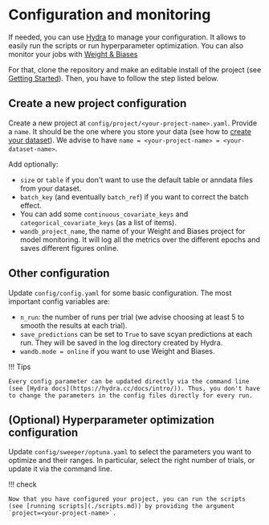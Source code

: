 # Configuration and monitoring

If needed, you can use [Hydra](https://hydra.cc/docs/intro/) to manage your configuration. It allows to easily run the scripts or run hyperparameter optimization. You can also monitor your jobs with [Weight & Biases](https://wandb.ai/site)

For that, clone the repository and make an editable install of the project (see [Getting Started](https://mics_biomathematics.pages.centralesupelec.fr/biomaths/scyan/getting_started/)). Then, you have to follow the step listed below.

## Create a new project configuration

Create a new project at `config/project/<your-project-name>.yaml`.
Provide a `name`. It should be the one where you store your data (see how to [create your dataset](./data.md)). We advise to have `name = <your-project-name> = <your-dataset-name>`.

Add optionally:

- `size` or `table` if you don't want to use the default table or anndata files from your dataset.
- `batch_key` (and eventually `batch_ref`) if you want to correct the batch effect.
- You can add some `continuous_covariate_keys` and `categorical_covariate_keys` (as a list of items).
- `wandb_project_name`, the name of your Weight and Biases project for model monitoring. It will log all the metrics over the different epochs and saves different figures online.

## Other configuration

Update `config/config.yaml` for some basic configuration. The most important config variables are:

- `n_run`: the number of runs per trial (we advise choosing at least 5 to smooth the results at each trial).
- `save_predictions` can be set to `True` to save scyan predictions at each run. They will be saved in the log directory created by Hydra.
- `wandb.mode = online` if you want to use Weight and Biases.

!!! Tips

    Every config parameter can be updated directly via the command line (see [Hydra docs](https://hydra.cc/docs/intro/)). Thus, you don't have to change the parameters in the config files directly for every run.

## (Optional) Hyperparameter optimization configuration

Update `config/sweeper/optuna.yaml` to select the parameters you want to optimize and their ranges. In particular, select the right number of trials, or update it via the command line.

!!! check

    Now that you have configured your project, you can run the scripts (see [running scripts](./scripts.md)) by providing the argument `project=<your-project-name>`.
